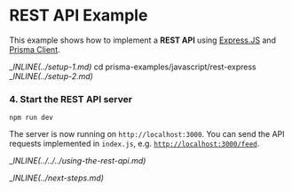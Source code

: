 # REST API Example

This example shows how to implement a **REST API** using [Express.JS](https://expressjs.com/de/) and [Prisma Client](https://github.com/prisma/prisma2/blob/master/docs/prisma-client-js/api.md).

__INLINE(../_setup-1.md)__
cd prisma-examples/javascript/rest-express
__INLINE(../_setup-2.md)__

### 4. Start the REST API server

```
npm run dev
```

The server is now running on `http://localhost:3000`. You can send the API requests implemented in `index.js`, e.g. [`http://localhost:3000/feed`](http://localhost:3000/feed).

__INLINE(../../../_using-the-rest-api.md)__

__INLINE(../_next-steps.md)__
